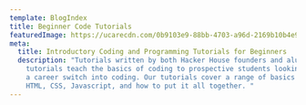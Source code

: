 ```yaml
---
template: BlogIndex
title: Beginner Code Tutorials
featuredImage: https://ucarecdn.com/0b9103e9-88bb-4703-a96d-2169b10b4e91/
meta:
  title: Introductory Coding and Programming Tutorials for Beginners
  description: "Tutorials written by both Hacker House founders and alumni. These
    tutorials teach the basics of coding to prospective students looking to make
    a career switch into coding. Our tutorials cover a range of basics such as
    HTML, CSS, Javascript, and how to put it all together. "
---
```

